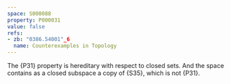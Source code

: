 ```yaml
---
space: S000088
property: P000031
value: false
refs:
- zb: "0386.54001"_6
  name: Counterexamples in Topology
---
```


The {P31} property is hereditary with respect to closed sets.  And the space contains as a closed subspace a copy of {S35}, which is not {P31}.
